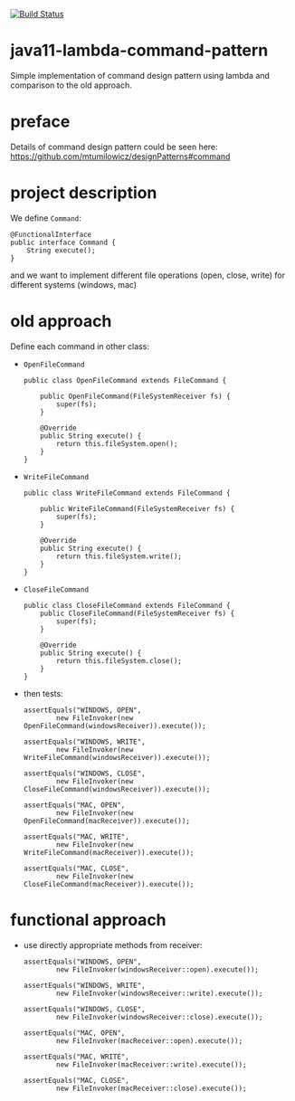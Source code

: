 [![Build Status](https://travis-ci.com/mtumilowicz/java11-lambda-command-pattern.svg?branch=master)](https://travis-ci.com/mtumilowicz/java11-lambda-command-pattern)

# java11-lambda-command-pattern
Simple implementation of command design pattern using lambda and comparison to the old approach.

# preface
Details of command design pattern could be seen here: 
https://github.com/mtumilowicz/designPatterns#command

# project description
We define `Command`:
```
@FunctionalInterface
public interface Command {
    String execute();
}
```
and we want to implement different file operations 
(open, close, write) for different systems (windows, mac)

# old approach
Define each command in other class:
* `OpenFileCommand`
    ```
    public class OpenFileCommand extends FileCommand {
    
        public OpenFileCommand(FileSystemReceiver fs) {
            super(fs);
        }
    
        @Override
        public String execute() {
            return this.fileSystem.open();
        }
    }
    ```
* `WriteFileCommand`
    ```
    public class WriteFileCommand extends FileCommand {
        
        public WriteFileCommand(FileSystemReceiver fs) {
            super(fs);
        }
    
        @Override
        public String execute() {
            return this.fileSystem.write();
        }
    }
    ```
* `CloseFileCommand`
    ```
    public class CloseFileCommand extends FileCommand {
        public CloseFileCommand(FileSystemReceiver fs) {
            super(fs);
        }
    
        @Override
        public String execute() {
            return this.fileSystem.close();
        }
    }
    ```
* then tests:
    ```
    assertEquals("WINDOWS, OPEN", 
            new FileInvoker(new OpenFileCommand(windowsReceiver)).execute());
            
    assertEquals("WINDOWS, WRITE", 
            new FileInvoker(new WriteFileCommand(windowsReceiver)).execute());
            
    assertEquals("WINDOWS, CLOSE", 
            new FileInvoker(new CloseFileCommand(windowsReceiver)).execute());
            
    assertEquals("MAC, OPEN", 
            new FileInvoker(new OpenFileCommand(macReceiver)).execute());
            
    assertEquals("MAC, WRITE", 
            new FileInvoker(new WriteFileCommand(macReceiver)).execute());
            
    assertEquals("MAC, CLOSE", 
            new FileInvoker(new CloseFileCommand(macReceiver)).execute());                         
    ```
# functional approach
* use directly appropriate methods from receiver:
    ```
    assertEquals("WINDOWS, OPEN",
            new FileInvoker(windowsReceiver::open).execute());
            
    assertEquals("WINDOWS, WRITE",
            new FileInvoker(windowsReceiver::write).execute());

    assertEquals("WINDOWS, CLOSE",
            new FileInvoker(windowsReceiver::close).execute());

    assertEquals("MAC, OPEN",
            new FileInvoker(macReceiver::open).execute());

    assertEquals("MAC, WRITE",
            new FileInvoker(macReceiver::write).execute());

    assertEquals("MAC, CLOSE",
            new FileInvoker(macReceiver::close).execute());
    ```
